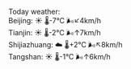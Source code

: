 Today weather:  
Beijing: ☀️   🌡️-7°C 🌬️↙4km/h  
Tianjin: ☀️   🌡️-2°C 🌬️↑7km/h  
Shijiazhuang: ☁️   🌡️+2°C 🌬️↖8km/h  
Tangshan: ☀️   🌡️-1°C 🌬️↑6km/h  
